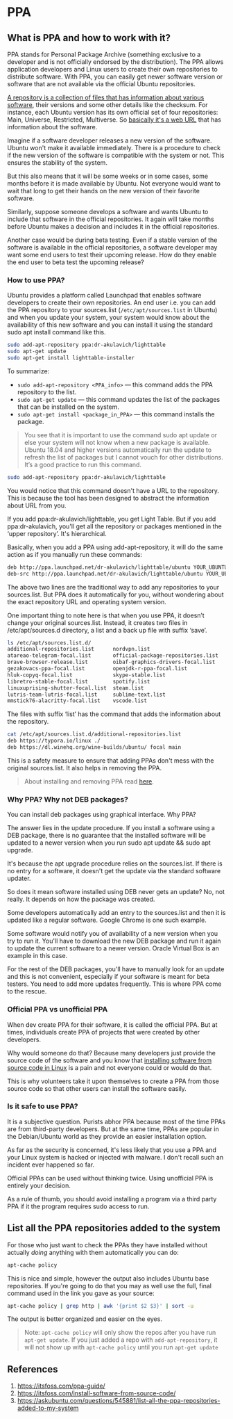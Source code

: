 # PPA

## What is PPA and how to work with it?

PPA stands for Personal Package Archive (something exclusive to a developer and is not officially endorsed by the distribution). The PPA allows application developers and Linux users to create their own repositories to distribute software. With PPA, you can easily get newer software version or software that are not available via the official Ubuntu repositories.

<u>A repository is a collection of files that has information about various software</u>, their versions and some other details like the checksum. For instance, each Ubuntu version has its own official set of four repositories: Main, Universe, Restricted, Multiverse. So <u>basically it's a web URL</u> that has information about the software.

Imagine if a software developer releases a new version of the software. Ubuntu won't make it available immediately. There is a procedure to check if the new version of the software is compatible with the system or not. This ensures the stability of the system.

But this also means that it will be some weeks or in some cases, some months before it is made available by Ubuntu. Not everyone would want to wait that long to get their hands on the new version of their favorite software.

Similarly, suppose someone develops a software and wants Ubuntu to include that software in the official repositories. It again will take months before Ubuntu makes a decision and includes it in the official repositories.

Another case would be during beta testing. Even if a stable version of the software is available in the official repositories, a software developer may want some end users to test their upcoming release. How do they enable the end user to beta test the upcoming release?

### How to use PPA?

Ubuntu provides a platform called Launchpad that enables software developers to create their own repositories. An end user i.e. you can add the PPA repository to your sources.list (`/etc/apt/sources.list` in Ubuntu) and when you update your system, your system would know about the availability of this new software and you can install it using the standard sudo apt install command like this.

```bash
sudo add-apt-repository ppa:dr-akulavich/lighttable
sudo apt-get update
sudo apt-get install lighttable-installer
```

To summarize:

- `sudo add-apt-repository <PPA_info>` — this command adds the PPA repository to the list.
- `sudo apt-get update` — this command updates the list of the packages that can be installed on the system.
- `sudo apt-get install <package_in_PPA>` — this command installs the package.

> You see that it is important to use the command sudo apt update or else your system will not know when a new package is available. Ubuntu 18.04 and higher versions automatically run the update to refresh the list of packages but I cannot vouch for other distributions. It’s a good practice to run this command.

```bash
sudo add-apt-repository ppa:dr-akulavich/lighttable
```

You would notice that this command doesn't have a URL to the repository. This is because the tool has been designed to abstract the information about URL from you.

If you add ppa:dr-akulavich/lighttable, you get Light Table. But if you add ppa:dr-akulavich, you'll get all the repository or packages mentioned in the ‘upper repository’. It's hierarchical.

Basically, when you add a PPA using add-apt-repository, it will do the same action as if you manually run these commands:

```bash
deb http://ppa.launchpad.net/dr-akulavich/lighttable/ubuntu YOUR_UBUNTU_VERSION_HERE main
deb-src http://ppa.launchpad.net/dr-akulavich/lighttable/ubuntu YOUR_UBUNTU_VERSION_HERE main
```

The above two lines are the traditional way to add any repositories to your sources.list. But PPA does it automatically for you, without wondering about the exact repository URL and operating system version.

One important thing to note here is that when you use PPA, it doesn’t change your original sources.list. Instead, it creates two files in /etc/apt/sources.d directory, a list and a back up file with suffix ‘save’.

```bash
ls /etc/apt/sources.list.d/
additional-repositories.list      nordvpn.list
atareao-telegram-focal.list       official-package-repositories.list
brave-browser-release.list        oibaf-graphics-drivers-focal.list
gezakovacs-ppa-focal.list         openjdk-r-ppa-focal.list
hluk-copyq-focal.list             skype-stable.list
libretro-stable-focal.list        spotify.list
linuxuprising-shutter-focal.list  steam.list
lutris-team-lutris-focal.list     sublime-text.list
mmstick76-alacritty-focal.list    vscode.list
```

The files with suffix ‘list’ has the command that adds the information about the repository.

```bash
cat /etc/apt/sources.list.d/additional-repositories.list 
deb https://typora.io/linux ./
deb https://dl.winehq.org/wine-builds/ubuntu/ focal main
```

This is a safety measure to ensure that adding PPAs don't mess with the original sources.list. It also helps in removing the PPA.

> About installing and removing PPA read [here](https://itsfoss.com/ppa-guide/).

### Why PPA? Why not DEB packages?

You can install deb packages using graphical interface. Why PPA?

The answer lies in the update procedure. If you install a software using a DEB package, there is no guarantee that the installed software will be updated to a newer version when you run sudo apt update && sudo apt upgrade.

It's because the apt upgrade procedure relies on the sources.list. If there is no entry for a software, it doesn't get the update via the standard software updater.

So does it mean software installed using DEB never gets an update? No, not really. It depends on how the package was created.

Some developers automatically add an entry to the sources.list and then it is updated like a regular software. Google Chrome is one such example.

Some software would notify you of availability of a new version when you try to run it. You'll have to download the new DEB package and run it again to update the current software to a newer version. Oracle Virtual Box is an example in this case.

For the rest of the DEB packages, you'll have to manually look for an update and this is not convenient, especially if your software is meant for beta testers. You need to add more updates frequently. This is where PPA come to the rescue.

### Official PPA vs unofficial PPA

When dev create PPA for their software, it is called the official PPA. But at times, individuals create PPA of projects that were created by other developers.

Why would someone do that? Because many developers just provide the source code of the software and you know that [installing software from source code in Linux](https://itsfoss.com/install-software-from-source-code/) is a pain and not everyone could or would do that.

This is why volunteers take it upon themselves to create a PPA from those source code so that other users can install the software easily.

### Is it safe to use PPA?

It is a subjective question. Purists abhor PPA because most of the time PPAs are from third-party developers. But at the same time, PPAs are popular in the Debian/Ubuntu world as they provide an easier installation option.

As far as the security is concerned, it's less likely that you use a PPA and your Linux system is hacked or injected with malware. I don't recall such an incident ever happened so far.

Official PPAs can be used without thinking twice. Using unofficial PPA is entirely your decision.

As a rule of thumb, you should avoid installing a program via a third party PPA if it the program requires sudo access to run.

## List all the PPA repositories added to the system

For those who just want to check the PPAs they have installed without actually *doing* anything with them automatically you can do:

```bash
apt-cache policy
```

This is nice and simple, however the output also includes Ubuntu base repositories. If you're going to do that you may as well use the full, final command used in the link you gave as your source:

```bash
apt-cache policy | grep http | awk '{print $2 $3}' | sort -u
```

The output is better organized and easier on the eyes.

> Note: `apt-cache policy` will only show the repos after you have run `apt-get update`. If you just added a repo with `add-apt-repository`, it will not show up with `apt-cache policy` until you run `apt-get update`

## References

1. https://itsfoss.com/ppa-guide/
2. https://itsfoss.com/install-software-from-source-code/
3. https://askubuntu.com/questions/545881/list-all-the-ppa-repositories-added-to-my-system

